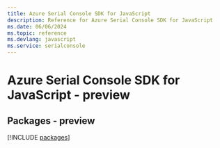 ```yaml
---
title: Azure Serial Console SDK for JavaScript
description: Reference for Azure Serial Console SDK for JavaScript
ms.date: 06/06/2024
ms.topic: reference
ms.devlang: javascript
ms.service: serialconsole
---
```

# Azure Serial Console SDK for JavaScript - preview
## Packages - preview
[!INCLUDE [packages](serial-console-index.md)]
